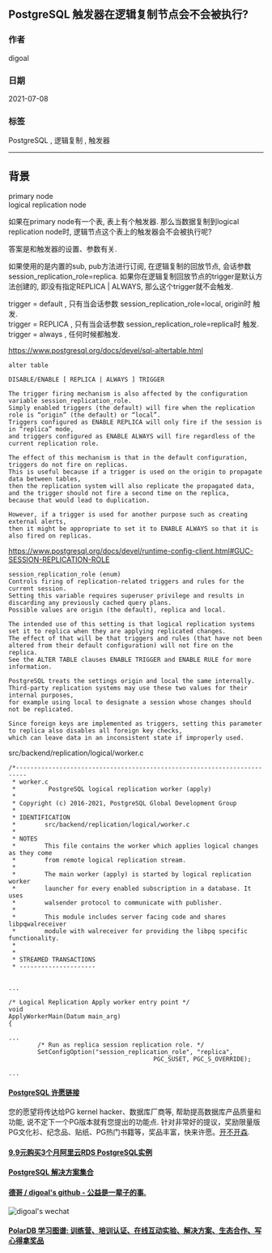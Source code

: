 ## PostgreSQL 触发器在逻辑复制节点会不会被执行?   
      
### 作者      
digoal      
      
### 日期      
2021-07-08      
      
### 标签      
PostgreSQL , 逻辑复制 , 触发器        
      
----      
      
## 背景      
  
primary node  
logical replication node  
  
如果在primary node有一个表, 表上有个触发器. 那么当数据复制到logical replication node时, 逻辑节点这个表上的触发器会不会被执行呢?  
  
答案是和触发器的设置、参数有关.   
  
如果使用的是内置的sub, pub方法进行订阅, 在逻辑复制的回放节点, 会话参数 session_replication_role=replica. 如果你在逻辑复制回放节点的trigger是默认方法创建的, 即没有指定REPLICA | ALWAYS, 那么这个trigger就不会触发.  
  
trigger = default , 只有当会话参数 session_replication_role=local, origin时 触发.   
trigger = REPLICA , 只有当会话参数 session_replication_role=replica时 触发.   
trigger = always , 任何时候都触发.   
  
https://www.postgresql.org/docs/devel/sql-altertable.html  
  
```  
alter table  
  
DISABLE/ENABLE [ REPLICA | ALWAYS ] TRIGGER  
  
The trigger firing mechanism is also affected by the configuration variable session_replication_role.   
Simply enabled triggers (the default) will fire when the replication role is “origin” (the default) or “local”.   
Triggers configured as ENABLE REPLICA will only fire if the session is in “replica” mode,   
and triggers configured as ENABLE ALWAYS will fire regardless of the current replication role.  
  
The effect of this mechanism is that in the default configuration, triggers do not fire on replicas.   
This is useful because if a trigger is used on the origin to propagate data between tables,   
then the replication system will also replicate the propagated data, and the trigger should not fire a second time on the replica,   
because that would lead to duplication.   
  
However, if a trigger is used for another purpose such as creating external alerts,   
then it might be appropriate to set it to ENABLE ALWAYS so that it is also fired on replicas.  
```  
  
https://www.postgresql.org/docs/devel/runtime-config-client.html#GUC-SESSION-REPLICATION-ROLE  
  
```  
session_replication_role (enum)  
Controls firing of replication-related triggers and rules for the current session.   
Setting this variable requires superuser privilege and results in discarding any previously cached query plans.   
Possible values are origin (the default), replica and local.  
  
The intended use of this setting is that logical replication systems set it to replica when they are applying replicated changes.   
The effect of that will be that triggers and rules (that have not been altered from their default configuration) will not fire on the replica.   
See the ALTER TABLE clauses ENABLE TRIGGER and ENABLE RULE for more information.  
  
PostgreSQL treats the settings origin and local the same internally.   
Third-party replication systems may use these two values for their internal purposes,   
for example using local to designate a session whose changes should not be replicated.  
  
Since foreign keys are implemented as triggers, setting this parameter to replica also disables all foreign key checks,   
which can leave data in an inconsistent state if improperly used.  
```  
  
src/backend/replication/logical/worker.c  
  
```  
/*-------------------------------------------------------------------------  
 * worker.c  
 *         PostgreSQL logical replication worker (apply)  
 *  
 * Copyright (c) 2016-2021, PostgreSQL Global Development Group  
 *  
 * IDENTIFICATION  
 *        src/backend/replication/logical/worker.c  
 *  
 * NOTES  
 *        This file contains the worker which applies logical changes as they come  
 *        from remote logical replication stream.  
 *  
 *        The main worker (apply) is started by logical replication worker  
 *        launcher for every enabled subscription in a database. It uses  
 *        walsender protocol to communicate with publisher.  
 *  
 *        This module includes server facing code and shares libpqwalreceiver  
 *        module with walreceiver for providing the libpq specific functionality.  
 *  
 *  
 * STREAMED TRANSACTIONS  
 * ---------------------  
  
  
...  
  
/* Logical Replication Apply worker entry point */  
void  
ApplyWorkerMain(Datum main_arg)  
{  
  
...   
        /* Run as replica session replication role. */  
        SetConfigOption("session_replication_role", "replica",  
                                        PGC_SUSET, PGC_S_OVERRIDE);  
  
...   
```  
  
  
  
  
#### [PostgreSQL 许愿链接](https://github.com/digoal/blog/issues/76 "269ac3d1c492e938c0191101c7238216")
您的愿望将传达给PG kernel hacker、数据库厂商等, 帮助提高数据库产品质量和功能, 说不定下一个PG版本就有您提出的功能点. 针对非常好的提议，奖励限量版PG文化衫、纪念品、贴纸、PG热门书籍等，奖品丰富，快来许愿。[开不开森](https://github.com/digoal/blog/issues/76 "269ac3d1c492e938c0191101c7238216").  
  
  
#### [9.9元购买3个月阿里云RDS PostgreSQL实例](https://www.aliyun.com/database/postgresqlactivity "57258f76c37864c6e6d23383d05714ea")
  
  
#### [PostgreSQL 解决方案集合](https://yq.aliyun.com/topic/118 "40cff096e9ed7122c512b35d8561d9c8")
  
  
#### [德哥 / digoal's github - 公益是一辈子的事.](https://github.com/digoal/blog/blob/master/README.md "22709685feb7cab07d30f30387f0a9ae")
  
  
![digoal's wechat](../pic/digoal_weixin.jpg "f7ad92eeba24523fd47a6e1a0e691b59")
  
  
#### [PolarDB 学习图谱: 训练营、培训认证、在线互动实验、解决方案、生态合作、写心得拿奖品](https://www.aliyun.com/database/openpolardb/activity "8642f60e04ed0c814bf9cb9677976bd4")
  
